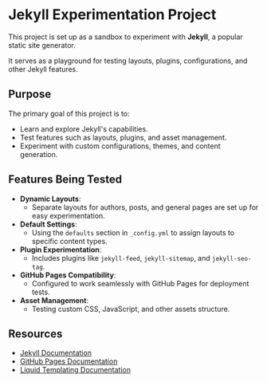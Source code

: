 # Jekyll Experimentation Project

This project is set up as a sandbox to experiment with **Jekyll**, a popular static site generator. 

It serves as a playground for testing layouts, plugins, configurations, and other Jekyll features.

## Purpose

The primary goal of this project is to:

- Learn and explore Jekyll's capabilities.
- Test features such as layouts, plugins, and asset management.
- Experiment with custom configurations, themes, and content generation.

## Features Being Tested

- **Dynamic Layouts**:
  - Separate layouts for authors, posts, and general pages are set up for easy experimentation.
- **Default Settings**:
  - Using the `defaults` section in `_config.yml` to assign layouts to specific content types.
- **Plugin Experimentation**:
  - Includes plugins like `jekyll-feed`, `jekyll-sitemap`, and `jekyll-seo-tag`.
- **GitHub Pages Compatibility**:
  - Configured to work seamlessly with GitHub Pages for deployment tests.
- **Asset Management**:
  - Testing custom CSS, JavaScript, and other assets structure.


## Resources

- [Jekyll Documentation](https://jekyllrb.com/docs/)
- [GitHub Pages Documentation](https://docs.github.com/en/pages/getting-started-with-github-pages/creating-a-github-pages-site-with-jekyll)
- [Liquid Templating Documentation](https://shopify.github.io/liquid/)

